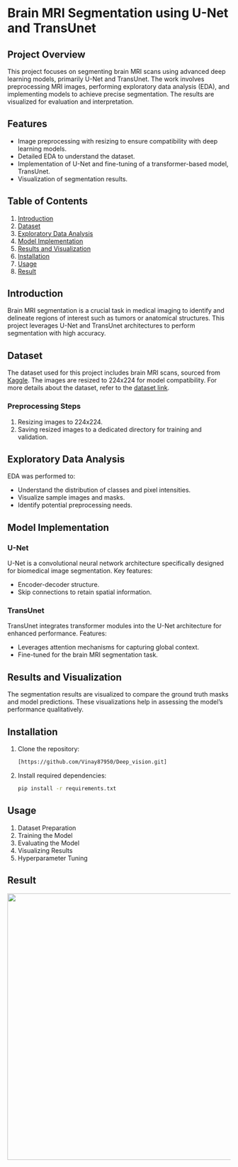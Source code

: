 # Brain MRI Segmentation using U-Net and TransUnet

## Project Overview
This project focuses on segmenting brain MRI scans using advanced deep learning models, primarily U-Net and TransUnet. The work involves preprocessing MRI images, performing exploratory data analysis (EDA), and implementing models to achieve precise segmentation. The results are visualized for evaluation and interpretation.

## Features
- Image preprocessing with resizing to ensure compatibility with deep learning models.
- Detailed EDA to understand the dataset.
- Implementation of U-Net and fine-tuning of a transformer-based model, TransUnet.
- Visualization of segmentation results.

## Table of Contents
1. [Introduction](#introduction)
2. [Dataset](#dataset)
3. [Exploratory Data Analysis](#exploratory-data-analysis)
4. [Model Implementation](#model-implementation)
5. [Results and Visualization](#results-and-visualization)
6. [Installation](#installation)
7. [Usage](#usage)
8. [Result](#result)


## Introduction
Brain MRI segmentation is a crucial task in medical imaging to identify and delineate regions of interest such as tumors or anatomical structures. This project leverages U-Net and TransUnet architectures to perform segmentation with high accuracy.

## Dataset
The dataset used for this project includes brain MRI scans, sourced from [Kaggle](https://www.kaggle.com). The images are resized to 224x224 for model compatibility. For more details about the dataset, refer to the [dataset link](https://www.kaggle.com/code/arham23/brain-mri-segmentation-eda-and-unet-unet-results/input).


### Preprocessing Steps
1. Resizing images to 224x224.
2. Saving resized images to a dedicated directory for training and validation.

## Exploratory Data Analysis
EDA was performed to:
- Understand the distribution of classes and pixel intensities.
- Visualize sample images and masks.
- Identify potential preprocessing needs.

## Model Implementation
### U-Net
U-Net is a convolutional neural network architecture specifically designed for biomedical image segmentation. Key features:
- Encoder-decoder structure.
- Skip connections to retain spatial information.

### TransUnet
TransUnet integrates transformer modules into the U-Net architecture for enhanced performance. Features:
- Leverages attention mechanisms for capturing global context.
- Fine-tuned for the brain MRI segmentation task.

## Results and Visualization
The segmentation results are visualized to compare the ground truth masks and model predictions. These visualizations help in assessing the model’s performance qualitatively.

## Installation
1. Clone the repository:
   ```bash
   [https://github.com/Vinay87950/Deep_vision.git]
2. Install required dependencies:
   ```bash
   pip install -r requirements.txt

## Usage
1. Dataset Preparation
2. Training the Model
3. Evaluating the Model
4. Visualizing Results
5. Hyperparameter Tuning

## Result 
<img src="https://github.com/Vinay87950/Deep_vision/blob/main/latex/train_loss.png" width="600"/>

